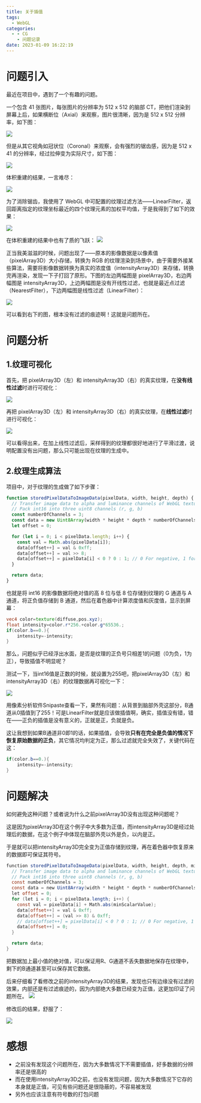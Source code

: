 ```yaml
---
title: 关于插值
tags:
  - WebGL
categories:
  - - CG
    - 问题记录
date: 2023-01-09 16:22:19
---
```


# 问题引入

最近在项目中，遇到了一个有趣的问题。

一个包含 41 张图片，每张图片的分辨率为 512 x 512 的脑部 CT，把他们渲染到屏幕上后，如果横断位（Axial）来观察，图片很清晰，因为是 512 x 512 分辨率，如下图：

![](关于插值的那些事儿/20230109163223.png)

但是从其它视角如冠状位（Coronal）来观察，会有强烈的锯齿感，因为是 512 x 41 的分辨率，经过拉伸变为实际尺寸，如下图：

![](关于插值的那些事儿/20230109163516.png)

体积重建的结果，一言难尽：

![](关于插值的那些事儿/20230109165641.png)

为了消除锯齿，我使用了 WebGL 中可配置的纹理过滤方法——LinearFilter，返回距离指定的纹理坐标最近的四个纹理元素的加权平均值，于是我得到了如下的效果：

![](关于插值的那些事儿/20230109163928.png)

在体积重建的结果中也有了质的飞跃：
![](关于插值的那些事儿/20230109165358.png)

正当我美滋滋的时候，问题出现了——原本的影像数据是以像素值（pixelArray3D）大小存储，转换为 RGB 的纹理渲染到场景中，由于需要外接某些算法，需要将影像数据转换为真实的浓度值（intensityArray3D）来存储，转换完再渲染，发现一下子打回了原形。下图的左边两幅图是 pixelArray3D，右边两幅图是 intensityArray3D，上边两幅图是没有开线性过滤，也就是最近点过滤（NearestFilter），下边两幅图是线性过滤（LinearFilter）：

![](关于插值的那些事儿/20230109162237.png)

可以看到右下的图，根本没有过滤的痕迹啊！这就是问题所在。

# 问题分析

## 1.纹理可视化

首先，把 pixelArray3D（左）和 intensityArray3D（右）的真实纹理，在**没有线性过滤**时进行可视化：

![](关于插值的那些事儿/20230109170423.png)

再把 pixelArray3D（左）和 intensityArray3D（右）的真实纹理，在**线性过滤**时进行可视化：

![](关于插值的那些事儿/20230109170536.png)

可以看得出来，在加上线性过滤后，采样得到的纹理都很好地进行了平滑过渡，说明配置没有出问题，那么只可能出现在纹理的生成中。

## 2.纹理生成算法

项目中，对于纹理的生成做了如下步骤：

```ts
function storedPixelDataToImageData(pixelData, width, height, depth) {
  // Transfer image data to alpha and luminance channels of WebGL texture
  // Pack int16 into three uint8 channels (r, g, b)
  const numberOfChannels = 3;
  const data = new Uint8Array(width * height * depth * numberOfChannels);
  let offset = 0;

  for (let i = 0; i < pixelData.length; i++) {
    const val = Math.abs(pixelData[i]);
    data[offset++] = val & 0xff;
    data[offset++] = val >> 8;
    data[offset++] = pixelData[i] < 0 ? 0 : 1; // 0 For negative, 1 for positive
  }

  return data;
}
```

也就是将 int16 的影像数据将绝对值的高 8 位与低 8 位存储到纹理的 G 通道与 A 通道，将正负值存储到 B 通道，然后在着色器中计算浓度值和灰度值，显示到屏幕：

```glsl
vec4 color=texture(diffuse,pos.xyz);
float intensity=color.r*256.+color.g*65536.;
if(color.b==0.){
    intensity=-intensity;
}
```
那么，问题似乎已经浮出水面，是否是纹理的正负号只相差1的问题（0为负，1为正），导致插值不明显呢？

测试一下，当int16值是正数的时候，就设置为255吧，把pixelArray3D（左）和 intensityArray3D（右）的纹理数据再可视化一下：

![](关于插值的那些事儿/20230109172830.png)  

用像素分析软件Snipaste查看一下，果然有问题：从背景到脑部外壳这部分，B通道从0插值到了255！可是LinearFilter就是应该做插值啊，确实，插值没有错，错在——正负的插值是没有意义的，正就是正，负就是负。

这让我想到如果B通道非0即1的话，如果插值，会导致**只有在完全是负值的情况下恢复原始数据的正负**，其它情况均判定为正，那么过滤就完全失效了，关键代码在这：
```glsl
if(color.b==0.){
    intensity=-intensity;
}
```

# 问题解决

如何避免这种问题？或者说为什么之前pixelArray3D没有出现这种问题呢？


这是因为pixelArray3D在这个例子中大多数为正值，而intensityArray3D是经过处理后的数据，在这个例子中体现在脑部外壳以外是负，以内是正。

于是就可以把intensityArray3D完全变为正值存储到纹理，再在着色器中恢复原来的数据即可保证其符号。

```glsl
function storedPixelDataToImageData(pixelData, width, height, depth, minScalarValue) {
  // Transfer image data to alpha and luminance channels of WebGL texture
  // Pack int16 into three uint8 channels (r, g, b)
  const numberOfChannels = 3;
  const data = new Uint8Array(width * height * depth * numberOfChannels);
  let offset = 0;
  for (let i = 0; i < pixelData.length; i++) {
    const val = pixelData[i] + Math.abs(minScalarValue);
    data[offset++] = val & 0xff;
    data[offset++] = (val >> 8) & 0xff;
    // data[offset++] = pixelData[i] < 0 ? 0 : 1; // 0 For negative, 1 for positive
    data[offset++] = 0;
  }

  return data;
}
```
把数据加上最小值的绝对值，可以保证用R、G通道不丢失数据地保存在纹理中，剩下的B通道甚至可以保存其它数据。


后来仔细看了看修改之前的intensityArray3D的结果，发现也只有边缘没有过滤的效果，内部还是有过滤痕迹的，因为内部绝大多数已经变为正值，这更加印证了问题所在。
![](关于插值的那些事儿/20230109165118.png)

修改后的结果，舒服了：

![](关于插值的那些事儿/20230109175249.png)  

# 感想
- 之前没有发现这个问题所在，因为大多数情况下不需要插值，好多数据的分辨率还是很高的
- 而在使用intensityArray3D之前，也没有发现问题，因为大多数情况下它存的本身就是正值，可见有些问题还是很隐蔽的，不容易被发现
- 另外也应该注意有符号数的打包问题
